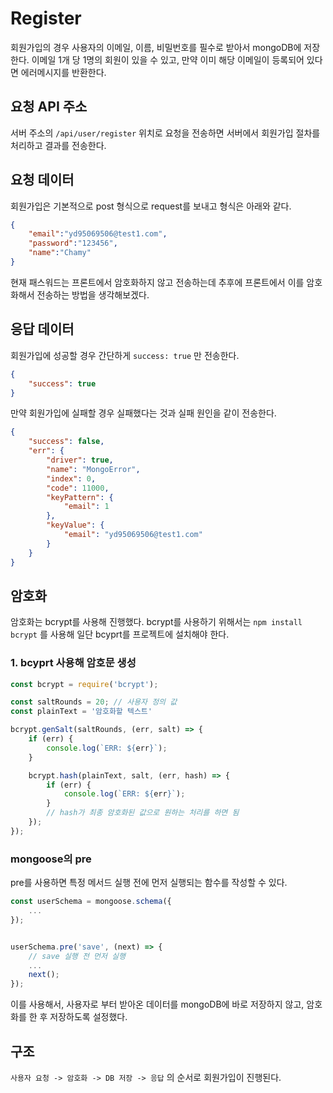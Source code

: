 # Register

회원가입의 경우 사용자의 이메일, 이름, 비밀번호를 필수로 받아서 mongoDB에 저장한다. 이메일 1개 당 1명의 회원이 있을 수 있고, 만약 이미 해당 이메일이 등록되어 있다면 에러메시지를 반환한다.

## 요청 API 주소

서버 주소의 `/api/user/register` 위치로 요청을 전송하면 서버에서 회원가입 절차를 처리하고 결과를 전송한다.

## 요청 데이터

회원가입은 기본적으로 post 형식으로 request를 보내고 형식은 아래와 같다.

```json
{
    "email":"yd95069506@test1.com",
    "password":"123456",
    "name":"Chamy"
}
```

현재 패스워드는 프론트에서 암호화하지 않고 전송하는데 추후에 프론트에서 이를 암호화해서 전송하는 방법을 생각해보겠다.

## 응답 데이터

회원가입에 성공할 경우 간단하게 `success: true` 만 전송한다.

```json
{
    "success": true
}
```

만약 회원가입에 실패할 경우 실패했다는 것과 실패 원인을 같이 전송한다.

```json
{
    "success": false,
    "err": {
        "driver": true,
        "name": "MongoError",
        "index": 0,
        "code": 11000,
        "keyPattern": {
            "email": 1
        },
        "keyValue": {
            "email": "yd95069506@test1.com"
        }
    }
}
```

## 암호화

암호화는 bcrypt를 사용해 진행했다. bcrypt를 사용하기 위해서는 `npm install bcrypt` 를 사용해 일단 bcyprt를 프로젝트에 설치해야 한다.

### 1. bcyprt 사용해 암호문 생성

```javascript
const bcrypt = require('bcrypt');

const saltRounds = 20; // 사용자 정의 값
const plainText = '암호화할 텍스트'

bcrypt.genSalt(saltRounds, (err, salt) => {
    if (err) {
        console.log(`ERR: ${err}`);
    }

    bcrypt.hash(plainText, salt, (err, hash) => {
        if (err) {
            console.log(`ERR: ${err}`);
        }
        // hash가 최종 암호화된 값으로 원하는 처리를 하면 됨
    });
});
```

### mongoose의 pre

pre를 사용하면 특정 메서드 실행 전에 먼저 실행되는 함수를 작성할 수 있다.

```javascript
const userSchema = mongoose.schema({
    ...
});


userSchema.pre('save', (next) => {
    // save 실행 전 먼저 실행
    ...
    next();
});
```

이를 사용해서, 사용자로 부터 받아온 데이터를 mongoDB에 바로 저장하지 않고, 암호화를 한 후 저장하도록 설정했다.

## 구조

`사용자 요청 -> 암호화 -> DB 저장 -> 응답` 의 순서로 회원가입이 진행된다.